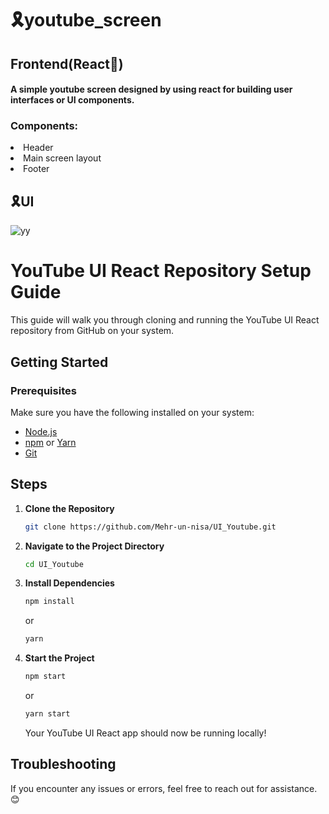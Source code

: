 
# 🎗youtube_screen
<h2>Frontend(React💙)</h2>
<h4> A simple youtube screen designed by using react for building user interfaces or UI components.</h4>
<h3>Components:</h3> 
    <li>Header </li>
    <li>Main screen layout </li>
    <li>Footer </li>
    
   <h2>🎗UI</h2>  
   


![yy](https://user-images.githubusercontent.com/55224607/191017922-586674f3-4a1d-4c5c-9696-7da2241683cd.PNG)


# YouTube UI React Repository Setup Guide

This guide will walk you through cloning and running the YouTube UI React repository from GitHub on your system.

## Getting Started

### Prerequisites

Make sure you have the following installed on your system:

- [Node.js](https://nodejs.org/) 
- [npm](https://www.npmjs.com/) or [Yarn](https://yarnpkg.com/)
- [Git](https://git-scm.com/)

## Steps

1. **Clone the Repository**

    ```bash
    git clone https://github.com/Mehr-un-nisa/UI_Youtube.git
    ```

2. **Navigate to the Project Directory**

    ```bash
    cd UI_Youtube
    ```

3. **Install Dependencies**

    ```bash
    npm install
    ```

    or

    ```bash
    yarn
    ```

4. **Start the Project**

    ```bash
    npm start
    ```

    or

    ```bash
    yarn start
    ```

    Your YouTube UI React app should now be running locally!

## Troubleshooting

If you encounter any issues or errors, feel free to reach out for assistance. 😊


